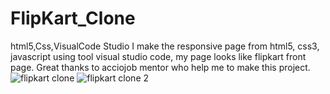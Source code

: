 # FlipKart_Clone
html5,Css,VisualCode Studio
I make the responsive page from html5, css3, javascript using tool visual studio code,
my page looks like flipkart front page. 
Great thanks to acciojob mentor who help me to make this project.
![flipkart clone](https://github.com/Prashant419/FlipKart_Clone/assets/97109392/6d778059-6eb8-45a5-ad74-ff30f6d92fb6)
![flipkart clone 2](https://github.com/Prashant419/FlipKart_Clone/assets/97109392/2771e6bb-b044-4393-96a3-78fc906798f0)
